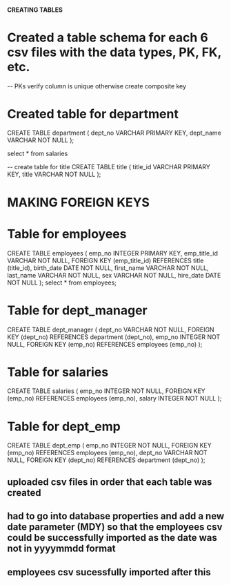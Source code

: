 #### CREATING TABLES

# Created a table schema for each 6 csv files with the data types, PK, FK, etc.
--  PKs verify column is unique otherwise create composite key

# Created table for department
CREATE TABLE department (
	dept_no VARCHAR PRIMARY KEY,
	dept_name VARCHAR NOT NULL
);

select * from salaries

-- create table for title
CREATE TABLE title (
	title_id VARCHAR PRIMARY KEY,
	title VARCHAR NOT NULL
);
	
# MAKING FOREIGN KEYS	
	
# Table for employees
CREATE TABLE employees (
	emp_no INTEGER PRIMARY KEY,
	emp_title_id VARCHAR NOT NULL,
	FOREIGN KEY (emp_title_id) REFERENCES title (title_id),
	birth_date DATE NOT NULL,
	first_name VARCHAR NOT NULL,
	last_name VARCHAR NOT NULL,
	sex VARCHAR NOT NULL,
	hire_date DATE NOT NULL
);
select * from employees;

# Table for dept_manager
CREATE TABLE dept_manager (
	dept_no VARCHAR NOT NULL,
	FOREIGN KEY (dept_no) REFERENCES department (dept_no),
	emp_no INTEGER NOT NULL,
	FOREIGN KEY (emp_no) REFERENCES employees (emp_no)
);


# Table for salaries
CREATE TABLE salaries (
	emp_no INTEGER NOT NULL,
	FOREIGN KEY (emp_no) REFERENCES employees (emp_no),
	salary INTEGER NOT NULL
);


# Table for dept_emp
CREATE TABLE dept_emp (
	emp_no INTEGER NOT NULL,
	FOREIGN KEY (emp_no) REFERENCES employees (emp_no),
	dept_no VARCHAR NOT NULL,
	FOREIGN KEY (dept_no) REFERENCES department (dept_no)
);
	
## uploaded csv files in order that each table was created
## had to go into database properties and add a new date parameter (MDY) so that the employees csv could be successfully imported as the date was not in yyyymmdd format
## employees csv sucessfully imported after this